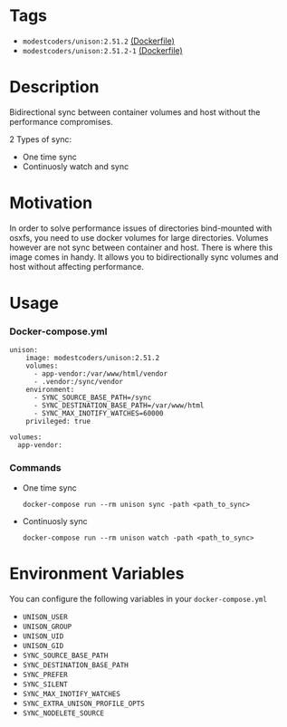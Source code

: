 # Tags

* `modestcoders/unison:2.51.2` [(Dockerfile)](https://github.com/ModestCoders/dockerfiles/blob/master/unison/2.51.2/Dockerfile)
* `modestcoders/unison:2.51.2-1` [(Dockerfile)](https://github.com/ModestCoders/dockerfiles/blob/master/unison/2.51.2/Dockerfile)

# Description
Bidirectional sync between container volumes and host without the performance compromises.

2 Types of sync:

* One time sync
* Continuosly watch and sync

# Motivation
In order to solve performance issues of directories bind-mounted with osxfs, you need to use docker volumes for large directories. Volumes however are not sync between container and host. There is where this image comes in handy. It allows you to bidirectionally sync volumes and host without affecting performance.

# Usage

### Docker-compose.yml
```
unison:
    image: modestcoders/unison:2.51.2
    volumes:
      - app-vendor:/var/www/html/vendor
      - .vendor:/sync/vendor
    environment:
      - SYNC_SOURCE_BASE_PATH=/sync
      - SYNC_DESTINATION_BASE_PATH=/var/www/html
      - SYNC_MAX_INOTIFY_WATCHES=60000
    privileged: true

volumes:
  app-vendor:
```

### Commands

* One time sync

	```
	docker-compose run --rm unison sync -path <path_to_sync>
	```

* Continuosly sync

	```
	docker-compose run --rm unison watch -path <path_to_sync>
	```

# Environment Variables

You can configure the following variables in your `docker-compose.yml`

* `UNISON_USER`
* `UNISON_GROUP`
* `UNISON_UID`
* `UNISON_GID`
* `SYNC_SOURCE_BASE_PATH`
* `SYNC_DESTINATION_BASE_PATH`
* `SYNC_PREFER`
* `SYNC_SILENT`
* `SYNC_MAX_INOTIFY_WATCHES`
* `SYNC_EXTRA_UNISON_PROFILE_OPTS`
* `SYNC_NODELETE_SOURCE`
